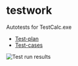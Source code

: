 # testwork
Autotests for TestCalc.exe


* [Test-plan](https://docs.google.com/spreadsheets/d/1g6z2PF2KHcH26ZhzV2K5kJmh2zvuqJExTvfUpk1OVSU/edit?usp=sharing)
* [Test-cases](https://docs.google.com/spreadsheets/d/1ONbQIP84ikPfFDphyZYs92ePFF_vjrNkFejyk5VPVRw/edit?usp=sharing)


![Test run results](https://user-images.githubusercontent.com/14972023/152543402-bbc17c57-e7f8-493f-ad05-2442d2f02fb2.png)
